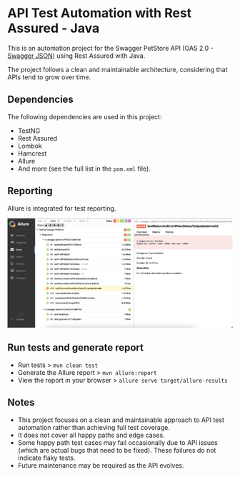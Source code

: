 # API Test Automation with Rest Assured - Java

This is an automation project for the Swagger PetStore API (OAS 2.0 - [Swagger JSON](https://petstore.swagger.io/v2/swagger.json)) using Rest Assured with Java.

The project follows a clean and maintainable architecture, considering that APIs tend to grow over time.

## Dependencies

The following dependencies are used in this project:

- TestNG
- Rest Assured
- Lombok
- Hamcrest
- Allure
- And more (see the full list in the `pom.xml` file).

## Reporting

Allure is integrated for test reporting.

![allure_report.png](readme-content/allure_report.png)

## Run tests and generate report
- Run tests > `mvn clean test`
- Generate the Allure report > `mvn allure:report`
- View the report in your browser > `allure serve target/allure-results`

## Notes

- This project focuses on a clean and maintainable approach to API test automation rather than achieving full test coverage.
- It does not cover all happy paths and edge cases.
- Some happy path test cases may fail occasionally due to API issues (which are actual bugs that need to be fixed). These failures do not indicate flaky tests.
- Future maintenance may be required as the API evolves.
